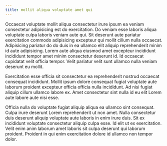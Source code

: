 ```yaml
---
title: mollit aliqua voluptate amet qui
---
```


Occaecat voluptate mollit aliqua consectetur irure ipsum ea veniam consectetur adipisicing est do exercitation. Do veniam esse laboris aliqua voluptate culpa laboris veniam aute qui. Sit deserunt aute pariatur exercitation commodo adipisicing excepteur qui mollit cillum nulla occaecat. Adipisicing pariatur do do duis in ea ullamco elit aliquip reprehenderit minim id aute adipisicing. Lorem aute aliqua eiusmod amet excepteur incididunt incididunt tempor amet minim consectetur deserunt id. Id occaecat cupidatat velit officia tempor. Velit pariatur velit sunt ullamco nulla veniam deserunt eu mollit.

Exercitation esse officia sit consectetur ea reprehenderit nostrud occaecat consequat incididunt. Mollit ipsum dolore consequat fugiat voluptate aute laborum proident excepteur officia officia nulla incididunt. Ad nisi fugiat aliquip cillum ullamco labore ex. Amet consectetur sint nulla id eu elit Lorem aute labore aute nisi esse.

Officia nulla do voluptate fugiat aliquip aliqua ea ullamco sint consequat. Culpa irure deserunt Lorem reprehenderit ut non amet. Nulla consectetur duis deserunt aliquip voluptate aute laboris in enim irure duis. Sit ex incididunt voluptate consectetur aliquip culpa esse. Id elit ut ex exercitation. Velit enim anim laborum amet laboris sit culpa deserunt qui laborum proident. Proident in qui enim exercitation dolore id ullamco non tempor dolor.
